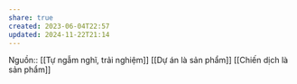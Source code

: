 ```yaml
---
share: true
created: 2023-06-04T22:57
updated: 2024-11-22T21:14
---
```

Nguồn:: [[Tự ngẫm nghĩ, trải nghiệm]]
[[Dự án là sản phẩm]]
[[Chiến dịch là sản phẩm]]